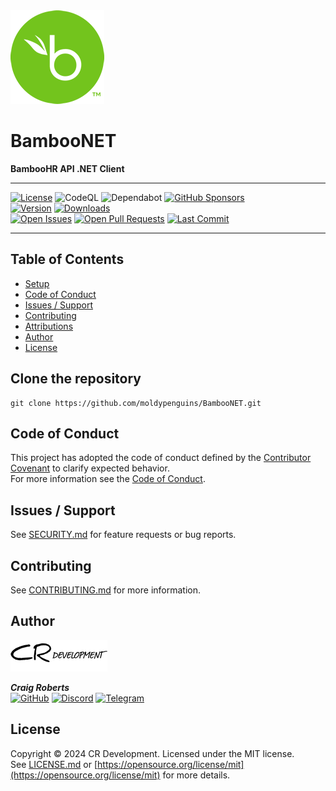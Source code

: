 <img alt="logo" src=".github/images/BambooHR.png">
<h1>BambooNET</h1>
<b>BambooHR API .NET Client</b>

---

[![License][license-src]][github-href]
![CodeQL][codeql-src]
![Dependabot][dependabot-src]
[![GitHub Sponsors][sponsors-src]][sponsors-href]  
[![Version][version-src]][nuget-href]
[![Downloads][downloads-src]][nuget-href]  
[![Open Issues][openissues-src]][github-href]
[![Open Pull Requests][pullrequests-src]][github-href]
[![Last Commit][lastcommit-src]][github-href]  


---

## Table of Contents

* [Setup](#setup)
* [Code of Conduct](#code-of-conduct)
* [Issues / Support](#issues-/-support)
* [Contributing](#contributing)
* [Attributions](#attributions)
* [Author](#author)
* [License](#license)

## Clone the repository

```shell
git clone https://github.com/moldypenguins/BambooNET.git
```


## Code of Conduct
This project has adopted the code of conduct defined by the [Contributor Covenant](http://contributor-covenant.org/) to clarify expected behavior.  
For more information see the [Code of Conduct](CODE_OF_CONDUCT.md).


## Issues / Support
See [SECURITY.md](SECURITY.md) for feature requests or bug reports.  


## Contributing
See [CONTRIBUTING.md](CONTRIBUTING.md) for more information.  


## Author
<picture>
  <source media="(prefers-color-scheme: dark)" srcset=".github/images/cr_white.png">
  <source media="(prefers-color-scheme: light)" srcset=".github/images/cr_black.png">
  <img alt="logo" src=".github/images/cr_black.png">
</picture>

_**Craig Roberts**_  
[![GitHub](https://img.shields.io/badge/moldypenguins-6e5494?labelColor=555555&logo=github&style=for-the-badge)](https://github.com/moldypenguins)
[![Discord](https://img.shields.io/badge/@moldypenguins-5865F2?labelColor=555555&logo=discord&style=for-the-badge)](https://discordapp.com/users/346771877211144194)
[![Telegram](https://img.shields.io/badge/@moldypenguins-27A7E7?labelColor=555555&logo=telegram&style=for-the-badge)](https://t.me/moldypenguins)  


## License
Copyright © 2024 CR Development. Licensed under the MIT license.  
See [LICENSE.md](LICENSE.md) or [https://opensource.org/license/mit](https://opensource.org/license/mit) for more details.  




<!-- Badges -->
[logo-src]: https://raw.githubusercontent.com/moldypenguins/BambooNET/master/.github/images/BambooHR.png

[downloads-src]: https://img.shields.io/nuget/dt/moldypenguins.BambooNET?style=for-the-badge&logo=NuGet
[version-src]: https://img.shields.io/nuget/v/moldypenguins.BambooNET?style=for-the-badge&logo=NuGet
[license-src]: https://img.shields.io/github/license/moldypenguins/BambooNET?color=36699A&style=for-the-badge&logo=GitHub
[nuget-href]: https://www.nuget.org/packages/BambooNET

[openissues-src]: https://img.shields.io/github/issues-raw/moldypenguins/BambooNET?style=for-the-badge&logo=GitHub
[pullrequests-src]: https://img.shields.io/github/issues-pr-raw/moldypenguins/BambooNET?style=for-the-badge&logo=GitHub
[lastcommit-src]: https://img.shields.io/github/last-commit/moldypenguins/BambooNET?style=for-the-badge&logo=GitHub
[github-href]: https://github.com/moldypenguins/BambooNET

[codeql-src]: https://img.shields.io/badge/CodeQL-30363D?style=for-the-badge&logo=github&logoColor=white
[eslint-src]: https://img.shields.io/badge/ESLint-4B3263?style=for-the-badge&logo=eslint&logoColor=white
[dependabot-src]: https://img.shields.io/badge/dependabot-025E8C?style=for-the-badge&logo=dependabot&logoColor=white
[sponsors-src]: https://img.shields.io/badge/sponsor-30363D?style=for-the-badge&logo=GitHub-Sponsors&logoColor=EA4AAA
[sponsors-href]: https://github.com/sponsors/moldypenguins